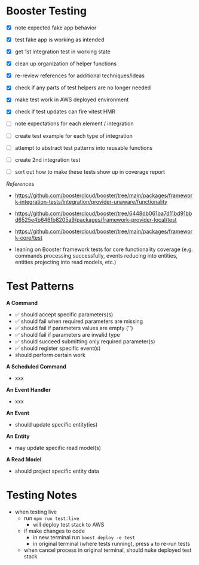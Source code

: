 # Booster Testing

- [x] note expected fake app behavior
- [x] test fake app is working as intended
- [x] get 1st integration test in working state
- [x] clean up organization of helper functions
- [x] re-review references for additional techniques/ideas
- [x] check if any parts of test helpers are no longer needed
- [x] make test work in AWS deployed environment
- [x] check if test updates can fire vitest HMR

- [ ] note expectations for each element / integration
- [ ] create test example for each type of integration
- [ ] attempt to abstract test patterns into reusable functions

- [ ] create 2nd integration test
- [ ] sort out how to make these tests show up in coverage report

_References_

- https://github.com/boostercloud/booster/tree/main/packages/framework-integration-tests/integration/provider-unaware/functionality
- https://github.com/boostercloud/booster/tree/6448db061ba7d11bd91bbd6525e4b646fb8205a9/packages/framework-provider-local/test
- https://github.com/boostercloud/booster/tree/main/packages/framework-core/test

- leaning on Booster framework tests for core functionality coverage (e.g. commands processing successfully, events reducing into entities, entities projecting into read models, etc.)

# Test Patterns

**A Command**

- ✅ should accept specific parameters(s)
- ✅ should fail when required parameters are missing
- ✅ should fail if parameters values are empty ('')
- ✅ should fail if parameters are invalid type
- ✅ should succeed submitting only required parameter(s)
- ✅ should register specific event(s)
- should perform certain work

**A Scheduled Command**

- xxx

**An Event Handler**

- xxx

**An Event**

- should update specific entity(ies)

**An Entity**

- may update specific read model(s)

**A Read Model**

- should project specific entity data

# Testing Notes

- when testing live
  - run `npm run test:live`
    - will deploy test stack to AWS
  - if make changes to code
    - in new terminal run `boost deploy -e test`
    - in original terminal (where tests running), press `a` to re-run tests
  - when cancel process in original terminal, should nuke deployed test stack
